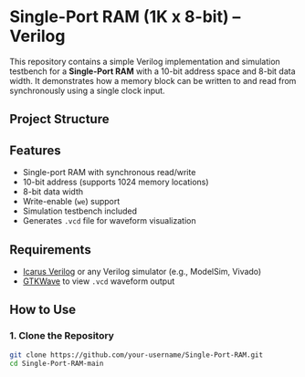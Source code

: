 # Single-Port RAM (1K x 8-bit) – Verilog

This repository contains a simple Verilog implementation and simulation testbench for a **Single-Port RAM** with a 10-bit address space and 8-bit data width. It demonstrates how a memory block can be written to and read from synchronously using a single clock input.

## Project Structure


## Features

- Single-port RAM with synchronous read/write
- 10-bit address (supports 1024 memory locations)
- 8-bit data width
- Write-enable (`we`) support
- Simulation testbench included
- Generates `.vcd` file for waveform visualization

## Requirements

- [Icarus Verilog](http://iverilog.icarus.com/) or any Verilog simulator (e.g., ModelSim, Vivado)
- [GTKWave](http://gtkwave.sourceforge.net/) to view `.vcd` waveform output

## How to Use

### 1. Clone the Repository
```bash
git clone https://github.com/your-username/Single-Port-RAM.git
cd Single-Port-RAM-main
